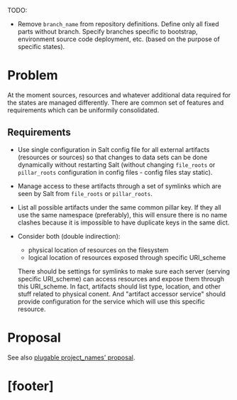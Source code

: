 
TODO:

*   Remove `branch_name` from repository definitions.
    Define only all fixed parts without branch.
    Specify branches specific to bootstrap,
    environment source code deployment, etc. (based on the purpose
    of specific states).


# Problem #

At the moment sources, resources and whatever additional data required for
the states are managed differently. There are common set of features and
requirements which can be uniformily consolidated.

## Requirements ##

*   Use single configuration in Salt config file for all external artifacts
    (resources or sources) so that changes to data sets can be done dynamically
    without restarting Salt (without changing `file_roots` or `pillar_roots`
    configuration in config files - config files stay static).

*   Manage access to these artifacts through a set of symlinks which are
    seen by Salt from `file_roots` or `pillar_roots`.

*   List all possible artifacts under the same common pillar key.
    If they all use the same namespace (preferably), this will ensure there
    is no name clashes because it is impossible to have duplicate keys
    in the same dict.

*   Consider both (double indirection):
    *   physical location of resources on the filesystem
    *   logical location of resources exposed through specific URI_scheme

    There should be settings for symlinks to make sure each server (serving
    specific URI_scheme) can access resources and expose them through this
    URI_scheme.
    In fact, artifacts should list type, location, and other stuff related
    to physical conent. And "artifact accessor service" should provide
    configuration for the service which will use this specific resource.

# Proposal #

See also [plugable project_names' proposal][1].

# [footer] #

[1]: /docs/todo/plugable_project_names.md#proposal

